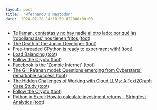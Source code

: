 ```yaml
---
layout: post
title:  "@fernand0's Mastodon"
date:  2024-07-28 14:18:59.822000+00:00
---
```

*  [Te llaman, contestas y no hay nadie al otro lado: por qué las 'robollamadas' nos tienen fritos ](https://www.genbeta.com/seguridad/te-llaman-contestas-no-hay-nadie-al-otro-lado-que-robollamadas-nos-tienen-frito) ([toot](https://mastodon.social/@fernand0/112864548606380513))
*  [The Death of the Junior Developer ](https://sourcegraph.com/blog/the-death-of-the-junior-develope) ([toot](https://mastodon.social/@fernand0/112864289450392590))
*  [Free-threaded CPython is ready to experiment with! ](https://labs.quansight.org/blog/free-threaded-python-rollou) ([toot](https://mastodon.social/@fernand0/112864093335950619))
*  [Load Balancing ](https://samwho.dev/load-balancing) ([toot](https://mastodon.social/@fernand0/112863832345158846))
*  [Follow the Crypto ](https://www.followthecrypto.org) ([toot](https://mastodon.social/@fernand0/112863587260914727))
*  [Facebook Is the 'Zombie Internet' ](https://www.404media.co/email/24eb6cea-6fa6-4b98-a2d2-8c4ba33d6c04) ([toot](https://mastodon.social/@fernand0/112863398455797855))
*  [The Gili Ra’anan model: Questions emerging from Cyberstarts' remarkable success ](https://www.calcalistech.com/ctechnews/article/b1a1jn00h) ([toot](https://mastodon.social/@fernand0/112863205095758261))
*  [The Hidden Challenges of Working with Cloud LLMs: A Text2Graph Case Study ](https://www.appsilon.com/post/challenges-of-working-with-cloud-llm) ([toot](https://mastodon.social/@fernand0/112863015428183519))
*  [Follow the Crypto ](https://simonwillison.net/2024/Jul/15/follow-the-crypto/#atom-everythin) ([toot](https://mastodon.social/@fernand0/112862268643517426))
*  [Python in Excel: How to calculate investment returns - Stringfest Analytics ](https://stringfestanalytics.com/python-in-excel-how-to-calculate-investment-returns) ([toot](https://mastodon.social/@fernand0/112861561332406532))
